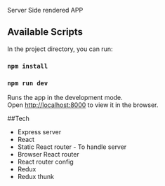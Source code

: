 Server Side rendered APP 

## Available Scripts

In the project directory, you can run:

### `npm install`
### `npm run dev`

Runs the app in the development mode.<br>
Open [http://localhost:8000](http://localhost:8000) to view it in the browser.


##Tech
  - Express server
  - React 
  - Static React router - To handle server
  - Browser React router 
  - React router config
  - Redux
  - Redux thunk
